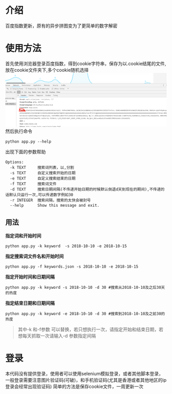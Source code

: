 # 介绍
百度指数更新，原有的异步拼图变为了更简单的数字解密

# 使用方法
首先使用浏览器登录百度指数，得到cookie字符串，保存为以.cookie结尾的文件,放在cookie文件夹下,多个cookie随机选择
![](20181105194519.png)
然后执行命令

```
python app.py --help 
```
出现下面的参数帮助
```        
Options:
  -k TEXT     搜索词列表，以,分割
  -s TEXT     自定义搜索开始的日期
  -e TEXT     自定义搜索结束的日期
  -f TEXT     搜索词文件
  -d TEXT     搜索日期间隔(不传递开始日期的时候默认倒退d天到现在的期间),不传递的话默认只运行一次,可以传递数字例如30
  -r INTEGER  搜索间隔，搜索的太快会被封号
  --help      Show this message and exit.
```

## 用法

**指定词和开始时间**
```
python app.py -k keyword  -s 2018-10-10 -e 2018-10-15
```
**指定搜索词文件名和开始时间**
```
python app.py -f keywords.json -s 2018-10-10 -e 2018-10-15
```
**指定开始时间和日期间隔**
```
python app.py -k keyword -s 2018-10-10 -d 30 #搜索从2018-10-10及之后30天的热度
```
**指定结束日期和日期间隔**
```
python app.py -k keyword -e 2018-10-10 -d 30 #搜索到2018-10-10及之前30的热度
```
> 其中-k 和-f参数 可以替换，若只想执行一次，请指定开始和结束日期，若想每天抓取一次请输入-d 参数指定间隔

# 登录
本代码没有提供登录，使用者可以使用selenium模拟登录，或者其他脚本登录，一般登录需要注意图片验证码(可破)，和手机验证码(尤其是香港或者其他地区的ip登录会经常出现验证码)
简单的方法是保存cookie文件，一周更新一次
